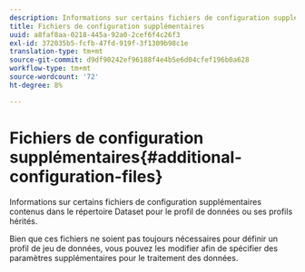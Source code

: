 ```yaml
---
description: Informations sur certains fichiers de configuration supplémentaires contenus dans le répertoire Dataset pour le profil de données ou ses profils hérités.
title: Fichiers de configuration supplémentaires
uuid: a8faf8aa-0218-445a-92a0-2cef6f4c26f3
exl-id: 372035b5-fcfb-47fd-919f-3f1309b98c1e
translation-type: tm+mt
source-git-commit: d9df90242ef96188f4e4b5e6d04cfef196b0a628
workflow-type: tm+mt
source-wordcount: '72'
ht-degree: 8%

---
```


# Fichiers de configuration supplémentaires{#additional-configuration-files}

Informations sur certains fichiers de configuration supplémentaires contenus dans le répertoire Dataset pour le profil de données ou ses profils hérités.

Bien que ces fichiers ne soient pas toujours nécessaires pour définir un profil de jeu de données, vous pouvez les modifier afin de spécifier des paramètres supplémentaires pour le traitement des données.
